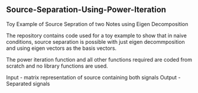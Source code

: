 ## Source-Separation-Using-Power-Iteration
Toy Example of Source Sepration of two Notes using Eigen Decomposition

The repository contains code used for a toy example to show that in naive conditions, source separation is possible with just eigen decommposition and using eigen vectors as the basis vectors.

The power iteration function and all other functions required are coded from scratch and no library functions are used.

Input - matrix representation of source containing both signals
Output - Separated signals